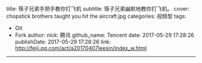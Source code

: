title: 筷子兄弟手把手教你打飞机
subtitle: 筷子兄弟幽默地教你打飞机。
cover: chopstick brothers taught you hit the aircraft.jpg
categories: 视频型
tags:
  - Git
  - Fork
author:
  nick: 腾讯
  github_name: Tencent
date: 2017-05-29 17:28:26
publishDate: 2017-05-29 17:28:26
link: http://feiji.qq.com/act/a20170407leesin/index_w.html
---
